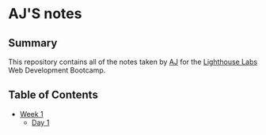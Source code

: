 # AJ'S notes
## Summary
This repository contains all of the notes taken by [AJ](https://github.com/aj-jum) for the [Lighthouse Labs](https://www.lighthouselabs.ca/) Web Development Bootcamp.
## Table of Contents
* [Week 1](/Week_1)
  * [Day 1](/Week_1/Day_1)
  